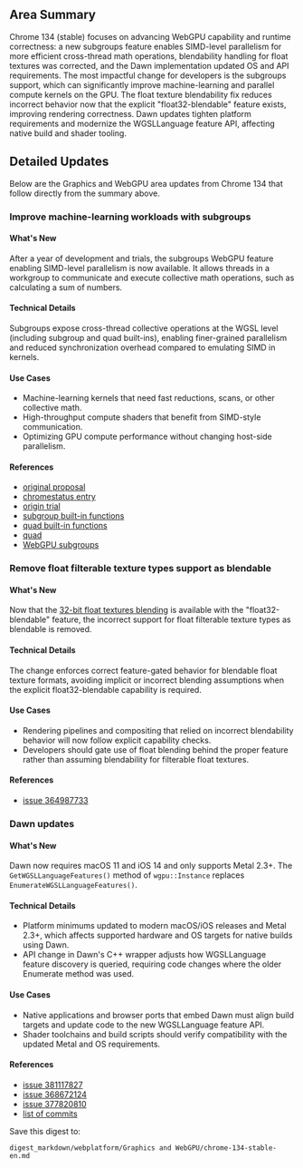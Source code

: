## Area Summary

Chrome 134 (stable) focuses on advancing WebGPU capability and runtime correctness: a new subgroups feature enables SIMD-level parallelism for more efficient cross-thread math operations, blendability handling for float textures was corrected, and the Dawn implementation updated OS and API requirements. The most impactful change for developers is the subgroups support, which can significantly improve machine-learning and parallel compute kernels on the GPU. The float texture blendability fix reduces incorrect behavior now that the explicit "float32-blendable" feature exists, improving rendering correctness. Dawn updates tighten platform requirements and modernize the WGSLLanguage feature API, affecting native build and shader tooling.

## Detailed Updates

Below are the Graphics and WebGPU area updates from Chrome 134 that follow directly from the summary above.

### Improve machine-learning workloads with subgroups

#### What's New
After a year of development and trials, the subgroups WebGPU feature enabling SIMD-level parallelism is now available. It allows threads in a workgroup to communicate and execute collective math operations, such as calculating a sum of numbers.

#### Technical Details
Subgroups expose cross-thread collective operations at the WGSL level (including subgroup and quad built-ins), enabling finer-grained parallelism and reduced synchronization overhead compared to emulating SIMD in kernels.

#### Use Cases
- Machine-learning kernels that need fast reductions, scans, or other collective math.
- High-throughput compute shaders that benefit from SIMD-style communication.
- Optimizing GPU compute performance without changing host-side parallelism.

#### References
- [original proposal](https://github.com/gpuweb/gpuweb/blob/main/proposals/subgroups.md)
- [chromestatus entry](https://chromestatus.com/feature/5126409856221184)
- [origin trial](https://developer.chrome.com/origintrials/#/view_trial/4130363808252166145)
- [subgroup built-in functions](https://gpuweb.github.io/gpuweb/wgsl/#subgroup-builtin-functions)
- [quad built-in functions](https://gpuweb.github.io/gpuweb/wgsl/#quad-builtin-functions)
- [quad](https://gpuweb.github.io/gpuweb/wgsl/#quad)
- [WebGPU subgroups](https://codepen.io/web-dot-dev/pen/emOqWQJ)

### Remove float filterable texture types support as blendable

#### What's New
Now that the [32-bit float textures blending](/blog/new-in-webgpu-132#32-bit_float_textures_blending) is available with the "float32-blendable" feature, the incorrect support for float filterable texture types as blendable is removed.

#### Technical Details
The change enforces correct feature-gated behavior for blendable float texture formats, avoiding implicit or incorrect blending assumptions when the explicit float32-blendable capability is required.

#### Use Cases
- Rendering pipelines and compositing that relied on incorrect blendability behavior will now follow explicit capability checks.
- Developers should gate use of float blending behind the proper feature rather than assuming blendability for filterable float textures.

#### References
- [issue 364987733](https://issues.chromium.org/issues/364987733)

### Dawn updates

#### What's New
Dawn now requires macOS 11 and iOS 14 and only supports Metal 2.3+. The `GetWGSLLanguageFeatures()` method of `wgpu::Instance` replaces `EnumerateWGSLLanguageFeatures()`.

#### Technical Details
- Platform minimums updated to modern macOS/iOS releases and Metal 2.3+, which affects supported hardware and OS targets for native builds using Dawn.
- API change in Dawn's C++ wrapper adjusts how WGSLLanguage feature discovery is queried, requiring code changes where the older Enumerate method was used.

#### Use Cases
- Native applications and browser ports that embed Dawn must align build targets and update code to the new WGSLLanguage feature API.
- Shader toolchains and build scripts should verify compatibility with the updated Metal and OS requirements.

#### References
- [issue 381117827](https://crbug.com/381117827)
- [issue 368672124](https://issues.chromium.org/issues/368672124)
- [issue 377820810](https://issues.chromium.org/issues/377820810)
- [list of commits](https://dawn.googlesource.com/dawn/+log/chromium/6943..chromium/6998?n=1000)

Save this digest to:
```text
digest_markdown/webplatform/Graphics and WebGPU/chrome-134-stable-en.md
```